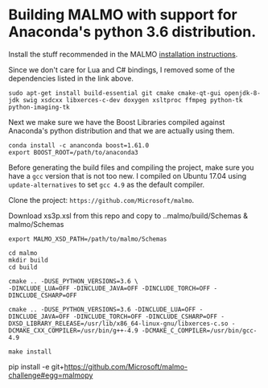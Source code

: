# Building MALMO with support for Anaconda's python 3.6  distribution.


Install the stuff recommended in the MALMO [installation
instructions](https://github.com/Microsoft/malmo/blob/master/doc/build_linux.md).

Since we don't care for Lua and C# bindings, I removed some of the dependencies
listed in the link above.

```
sudo apt-get install build-essential git cmake cmake-qt-gui openjdk-8-jdk swig xsdcxx libxerces-c-dev doxygen xsltproc ffmpeg python-tk python-imaging-tk
```

Next we make sure we have the Boost Libraries compiled against Anaconda's
python distribution and that we are actually using them.

```
conda install -c ananconda boost=1.61.0
export BOOST_ROOT=/path/to/anaconda3
```

Before generating the build files and compiling the project, make sure you have
a `gcc` version that is not too new. I compiled on Ubuntu 17.04 using
`update-alternatives` to set `gcc 4.9` as the default compiler.

Clone the project: `https://github.com/Microsoft/malmo`.

Download xs3p.xsl from this repo and copy to ..malmo/build/Schemas & malmo/Schemas

```
export MALMO_XSD_PATH=/path/to/malmo/Schemas

cd malmo
mkdir build
cd build

cmake .. -DUSE_PYTHON_VERSIONS=3.6 \
-DINCLUDE_LUA=OFF -DINCLUDE_JAVA=OFF -DINCLUDE_TORCH=OFF -DINCLUDE_CSHARP=OFF

cmake .. -DUSE_PYTHON_VERSIONS=3.6 -DINCLUDE_LUA=OFF -DINCLUDE_JAVA=OFF -DINCLUDE_TORCH=OFF -DINCLUDE_CSHARP=OFF -DXSD_LIBRARY_RELEASE=/usr/lib/x86_64-linux-gnu/libxerces-c.so -DCMAKE_CXX_COMPILER=/usr/bin/g++-4.9 -DCMAKE_C_COMPILER=/usr/bin/gcc-4.9

make install
```

pip install -e git+https://github.com/Microsoft/malmo-challenge#egg=malmopy
